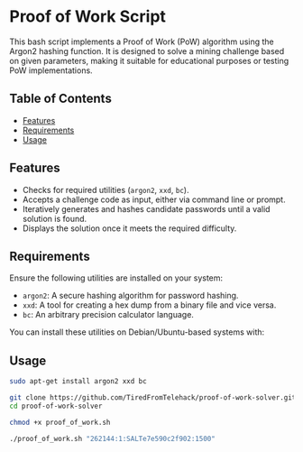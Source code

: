 # Proof of Work Script

This bash script implements a Proof of Work (PoW) algorithm using the Argon2 hashing function. It is designed to solve a mining challenge based on given parameters, making it suitable for educational purposes or testing PoW implementations.

## Table of Contents

- [Features](#features)
- [Requirements](#requirements)
- [Usage](#usage)

## Features

- Checks for required utilities (`argon2`, `xxd`, `bc`).
- Accepts a challenge code as input, either via command line or prompt.
- Iteratively generates and hashes candidate passwords until a valid solution is found.
- Displays the solution once it meets the required difficulty.

## Requirements

Ensure the following utilities are installed on your system:

- `argon2`: A secure hashing algorithm for password hashing.
- `xxd`: A tool for creating a hex dump from a binary file and vice versa.
- `bc`: An arbitrary precision calculator language.

You can install these utilities on Debian/Ubuntu-based systems with:

## Usage
```bash
sudo apt-get install argon2 xxd bc
```
```bash
git clone https://github.com/TiredFromTelehack/proof-of-work-solver.git
cd proof-of-work-solver
```
```bash
chmod +x proof_of_work.sh
```
```bash
./proof_of_work.sh "262144:1:SALTe7e590c2f902:1500"
```
